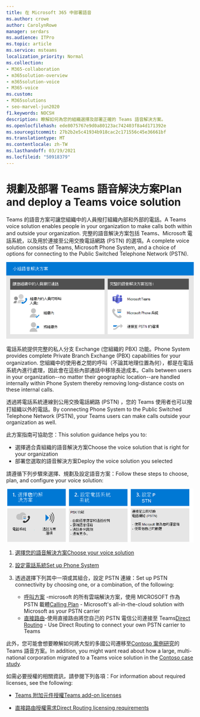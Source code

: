 ```yaml
---
title: 在 Microsoft 365 中部署語音
ms.author: crowe
author: CarolynRowe
manager: serdars
ms.audience: ITPro
ms.topic: article
ms.service: msteams
localization_priority: Normal
ms.collection:
- M365-collaboration
- m365solution-overview
- m365solution-voice
- M365-voice
ms.custom:
- M365solutions
- seo-marvel-jun2020
f1.keywords: NOCSH
description: 瞭解如何為您的組織選擇及部署正確的 Teams 語音解決方案。
ms.openlocfilehash: ede8075767e9d0a80123ac742403f8a4d171392e
ms.sourcegitcommit: 27b2b2e5c41934b918cac2c171556c45e36661bf
ms.translationtype: MT
ms.contentlocale: zh-TW
ms.lasthandoff: 03/19/2021
ms.locfileid: "50918379"
---
```

# <a name="plan-and-deploy-a-teams-voice-solution"></a><span data-ttu-id="6d928-103">規劃及部署 Teams 語音解決方案</span><span class="sxs-lookup"><span data-stu-id="6d928-103">Plan and deploy a Teams voice solution</span></span>

<span data-ttu-id="6d928-104">Teams 的語音方案可讓您組織中的人員撥打組織內部和外部的電話。</span><span class="sxs-lookup"><span data-stu-id="6d928-104">A Teams voice solution enables people in your organization to make calls both within and outside your organization.</span></span> <span data-ttu-id="6d928-105">完整的語音解決方案包括 Teams、Microsoft 電話系統，以及用於連接至公用交換電話網路 (PSTN) 的選項。</span><span class="sxs-lookup"><span data-stu-id="6d928-105">A complete voice solution consists of Teams, Microsoft Phone System, and a choice of options for connecting to the Public Switched Telephone Network (PSTN).</span></span>

![Teams 語音方案概述](..\media\solutions-architecture-center\voice-concepts.png)

<span data-ttu-id="6d928-107">電話系統提供完整的私人分支 Exchange (您組織的 PBX) 功能。</span><span class="sxs-lookup"><span data-stu-id="6d928-107">Phone System provides complete Private Branch Exchange (PBX) capabilities for your organization.</span></span> <span data-ttu-id="6d928-108">您組織中的使用者之間的呼叫（不論其地理位置為何），都是在電話系統內進行處理，因此會在這些內部通話中移除長途成本。</span><span class="sxs-lookup"><span data-stu-id="6d928-108">Calls between users in your organization--no matter their geographic location--are handled internally within Phone System thereby removing long-distance costs on these internal calls.</span></span>  

<span data-ttu-id="6d928-109">透過將電話系統連線到公用交換電話網路 (PSTN) ，您的 Teams 使用者也可以撥打組織以外的電話。</span><span class="sxs-lookup"><span data-stu-id="6d928-109">By connecting Phone System to the Public Switched Telephone Network (PSTN), your Teams users can make calls outside your organization as well.</span></span>

<span data-ttu-id="6d928-110">此方案指南可協助您：</span><span class="sxs-lookup"><span data-stu-id="6d928-110">This solution guidance helps you to:</span></span>

- <span data-ttu-id="6d928-111">選擇適合貴組織的語音解決方案</span><span class="sxs-lookup"><span data-stu-id="6d928-111">Choose the voice solution that is right for your organization</span></span>
- <span data-ttu-id="6d928-112">部署您選取的語音解決方案</span><span class="sxs-lookup"><span data-stu-id="6d928-112">Deploy the voice solution you selected</span></span>

<span data-ttu-id="6d928-113">請遵循下列步驟來選擇、規劃及設定語音方案：</span><span class="sxs-lookup"><span data-stu-id="6d928-113">Follow these steps to choose, plan, and configure your voice solution:</span></span>

![選擇您的語音解決方案](..\media\solutions-architecture-center\voice-solutions-overview-1.png)

1. [<span data-ttu-id="6d928-115">選擇您的語音解決方案</span><span class="sxs-lookup"><span data-stu-id="6d928-115">Choose your voice solution</span></span>](/MicrosoftTeams/cloud-voice-landing-page?bc=%2fmicrosoft-365%2fsolutions%2fbreadcrumb%2ftoc.json&toc=%2fmicrosoft-365%2fsolutions%2ftoc.json)

2. [<span data-ttu-id="6d928-116">設定電話系統</span><span class="sxs-lookup"><span data-stu-id="6d928-116">Set up Phone System</span></span>](/microsoftteams/setting-up-your-phone-system?bc=%2fmicrosoft-365%2fsolutions%2fbreadcrumb%2ftoc.json&toc=%2fmicrosoft-365%2fsolutions%2ftoc.json)

3. <span data-ttu-id="6d928-117">透過選擇下列其中一項或其組合，設定 PSTN 連線：</span><span class="sxs-lookup"><span data-stu-id="6d928-117">Set up PSTN connectivity by choosing one, or a combination, of the following:</span></span>
   - <span data-ttu-id="6d928-118">[呼叫方案](/microsoftteams/set-up-calling-plans?bc=%2fmicrosoft-365%2fsolutions%2fbreadcrumb%2ftoc.json&toc=%2fmicrosoft-365%2fsolutions%2ftoc.json) -microsoft 的所有雲端解決方案，使用 MICROSOFT 作為 PSTN 載體</span><span class="sxs-lookup"><span data-stu-id="6d928-118">[Calling Plan](/microsoftteams/set-up-calling-plans?bc=%2fmicrosoft-365%2fsolutions%2fbreadcrumb%2ftoc.json&toc=%2fmicrosoft-365%2fsolutions%2ftoc.json) - Microsoft's all-in-the-cloud solution with Microsoft as your PSTN carrier</span></span>
   - <span data-ttu-id="6d928-119">[直接路由](/microsoftteams/direct-routing-configure?bc=%2fmicrosoft-365%2fsolutions%2fbreadcrumb%2ftoc.json&toc=%2fmicrosoft-365%2fsolutions%2ftoc.json)-使用直接路由將您自己的 PSTN 電信公司連接至 Teams</span><span class="sxs-lookup"><span data-stu-id="6d928-119">[Direct Routing](/microsoftteams/direct-routing-configure?bc=%2fmicrosoft-365%2fsolutions%2fbreadcrumb%2ftoc.json&toc=%2fmicrosoft-365%2fsolutions%2ftoc.json) - Use Direct Routing to connect your own PSTN carrier to Teams</span></span> 

<span data-ttu-id="6d928-120">此外，您可能會想要瞭解如何將大型的多國公司遷移至[Contoso 案例研究](/MicrosoftTeams/voice-case-study-overview?bc=%2fmicrosoft-365%2fsolutions%2fbreadcrumb%2ftoc.json&toc=%2fmicrosoft-365%2fsolutions%2ftoc.json)的 Teams 語音方案。</span><span class="sxs-lookup"><span data-stu-id="6d928-120">In addition, you might want read about how a large, multi-national corporation migrated to a Teams voice solution in the [Contoso case study](/MicrosoftTeams/voice-case-study-overview?bc=%2fmicrosoft-365%2fsolutions%2fbreadcrumb%2ftoc.json&toc=%2fmicrosoft-365%2fsolutions%2ftoc.json).</span></span>

<span data-ttu-id="6d928-121">如需必要授權的相關資訊，請參閱下列各項：</span><span class="sxs-lookup"><span data-stu-id="6d928-121">For information about required licenses, see the following:</span></span>

- [<span data-ttu-id="6d928-122">Teams 附加元件授權</span><span class="sxs-lookup"><span data-stu-id="6d928-122">Teams add-on licenses</span></span>](/microsoftteams/teams-add-on-licensing/microsoft-teams-add-on-licensing?bc=%2fmicrosoft-365%2fsolutions%2fbreadcrumb%2ftoc.json&tabs=enterprise#what-voice-features-are-available-with-my-plan/toc.json)

- [<span data-ttu-id="6d928-123">直接路由授權需求</span><span class="sxs-lookup"><span data-stu-id="6d928-123">Direct Routing licensing requirements</span></span>](/microsoftteams/direct-routing-plan?bc=%2fmicrosoft-365%2fsolutions%2fbreadcrumb%2ftoc.json#licensing-and-other-requirements/toc.json)
